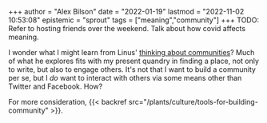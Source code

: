 +++
author = "Alex Bilson"
date = "2022-01-19"
lastmod = "2022-11-02 10:53:08"
epistemic = "sprout"
tags = ["meaning","community"]
+++
TODO: Refer to hosting friends over the weekend. Talk about how covid affects meaning.

I wonder what I might learn from Linus' [thinking about communities](https://thesephist.com/posts/community-possibility/)? Much of what he explores fits with my present quandry in finding a place, not only to write, but also to engage others. It's not that I want to build a community per se, but I _do_ want to interact with others via some means other than Twitter and Facebook. How?

For more consideration, {{< backref src="/plants/culture/tools-for-building-community" >}}.
